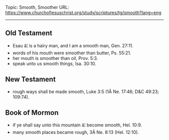 Topic: Smooth, Smoother
URL: https://www.churchofjesuschrist.org/study/scriptures/tg/smooth?lang=eng

---

## Old Testament

- Esau â¦ is a hairy man, and I am a smooth man, Gen. 27:11.
- words of his mouth were smoother than butter, Ps. 55:21.
- her mouth is smoother than oil, Prov. 5:3.
- speak unto us smooth things, Isa. 30:10.

## New Testament

- rough ways shall be made smooth, Luke 3:5 (1Â Ne. 17:46; D&C 49:23; 109:74).

## Book of Mormon

- if ye shall say unto this mountain â¦ become smooth, Hel. 10:9.
- many smooth places became rough, 3Â Ne. 8:13 (Hel. 12:10).

